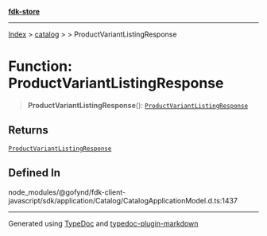 [**fdk-store**](../../../README.md)
***

[Index](../../../API.md) > [catalog](../../README.md) > [<internal>](../README.md) > ProductVariantListingResponse

# Function: ProductVariantListingResponse

> **ProductVariantListingResponse**(): [`ProductVariantListingResponse`](../type-aliases/type-alias.ProductVariantListingResponse.md)

## Returns

[`ProductVariantListingResponse`](../type-aliases/type-alias.ProductVariantListingResponse.md)

## Defined In

node\_modules/@gofynd/fdk-client-javascript/sdk/application/Catalog/CatalogApplicationModel.d.ts:1437

***
Generated using [TypeDoc](https://typedoc.org/) and [typedoc-plugin-markdown](https://www.npmjs.com/package/typedoc-plugin-markdown)
